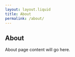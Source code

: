 ```yaml
---
layout: layout.liquid
title: About
permalink: /about/
---
```


<section>
  <h1>About</h1>
  <p>About page content will go here.</p>
</section>